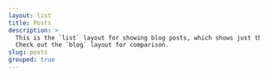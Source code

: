 ```yaml
---
layout: list
title: Posts
description: >
  This is the `list` layout for showing blog posts, which shows just the title and groups them by year of publication.
  Check out the `blog` layout for comparison.
slug: posts
grouped: true
---
```

